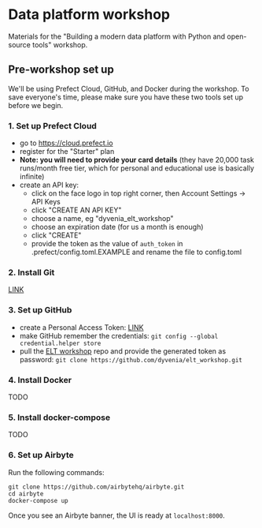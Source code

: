 # Data platform workshop
Materials for the "Building a modern data platform with Python and open-source tools" workshop.

## Pre-workshop set up
We'll be using Prefect Cloud, GitHub, and Docker during the workshop. To save everyone's time, please make sure you have these two tools set up before we begin.

### 1. Set up Prefect Cloud
- go to https://cloud.prefect.io
- register for the "Starter" plan
- **Note: you will need to provide your card details** (they have 20,000 task runs/month free tier, which for personal and educational use is basically infinite)
- create an API key:
    - click on the face logo in top right corner, then Account Settings -> API Keys
    - click "CREATE AN API KEY"
    - choose a name, eg "dyvenia_elt_workshop"
    - choose an expiration date (for us a month is enough)
    - click "CREATE"
    - provide the token as the value of `auth_token` in .prefect/config.toml.EXAMPLE and rename the file to config.toml

### 2. Install Git
[LINK](https://git-scm.com/downloads)

### 3. Set up GitHub
- create a Personal Access Token: [LINK](https://docs.github.com/en/authentication/keeping-your-account-and-data-secure/creating-a-personal-access-token)
- make GitHub remember the credentials: `git config --global credential.helper store`
- pull the [ELT workshop](https://github.com/dyvenia/elt_workshop) repo and provide the generated token as password: `git clone https://github.com/dyvenia/elt_workshop.git`

### 4. Install Docker
TODO

### 5. Install docker-compose
TODO

### 6. Set up Airbyte
Run the following commands:
```
git clone https://github.com/airbytehq/airbyte.git
cd airbyte
docker-compose up
```

Once you see an Airbyte banner, the UI is ready at `localhost:8000`.
